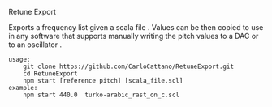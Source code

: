 Retune Export

Exports a frequency list given a scala file . Values can be then copied to use in any software that supports manually writing the pitch values to a DAC or to an oscillator .

	usage:
		git clone https://github.com/CarloCattano/RetuneExport.git
		cd RetuneExport
		npm start [reference pitch] [scala_file.scl]
	example:
		npm start 440.0  turko-arabic_rast_on_c.scl